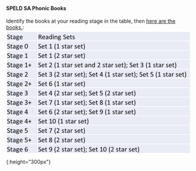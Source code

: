 #### SPELD SA Phonic Books

Identify the books at your reading stage in the table, then [here are the books.](https://speldsa.org.au/pages/speld-sa-phonic-books-jp):  
![ort](/images2/ort_equiv.png){:height="300px"}   


